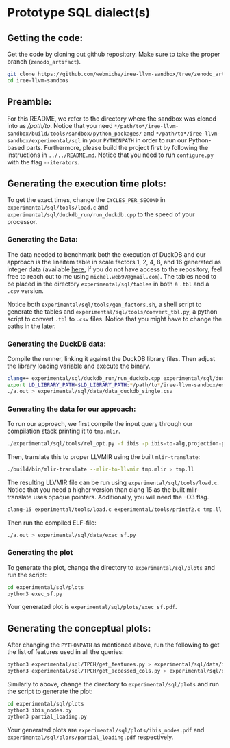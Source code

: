# Prototype SQL dialect(s)

## Getting the code:

Get the code by cloning out github repository. Make sure to take the proper
branch (`zenodo_artifact`).

```Bash
git clone https://github.com/webmiche/iree-llvm-sandbox/tree/zenodo_artifact
cd iree-llvm-sandbos
```

## Preamble:

For this README, we refer to the directory where the sandbox was cloned into as
*/path/to*. Notice that you need
`*/path/to*/iree-llvm-sandbox/build/tools/sandbox/python_packages/` and
`*/path/to*/iree-llvm-sandbox/experimental/sql` in your `PYTHONPATH` in order to
run our Python-based parts. Furthermore, please build the project first by
following the instructions in `../../README.md`. Notice that you need to run
`configure.py` with the flag `--iterators`.

## Generating the execution time plots:

To get the exact times, change the `CYCLES_PER_SECOND` in
`experimental/sql/tools/load.c` and `experimental/sql/duckdb_run/run_duckdb.cpp`
to the speed of your processor.

### Generating the Data:

The data needed to benchmark both the execution of DuckDB and our approach is
the lineitem table in scale factors 1, 2, 4, 8, and 16 generated as integer data
(available [here](https://gitlab.inf.ethz.ch/OU-SYSTEMS/projects/cvm/dbgen), if
you do not have access to the repository, feel free to reach out to me using
`michel.web97@gmail.com`). The tables need to be placed in the directory
`experimental/sql/tables` in both a `.tbl` and a `.csv` version.

Notice both `experimental/sql/tools/gen_factors.sh`, a shell script to generate
the tables and `experimental/sql/tools/convert_tbl.py`, a python script to
convert `.tbl` to `.csv` files. Notice that you might have to change the paths
in the later.

### Generating the DuckDB data:

Compile the runner, linking it against the DuckDB library files. Then adjust the
library loading variable and execute the binary.

```Bash
clang++ experimental/sql/duckdb_run/run_duckdb.cpp experimental/sql/duckdb_run/src/libduckdb.so -O3
export LD_LIBRARY_PATH=$LD_LIBRARY_PATH:*/path/to*/iree-llvm-sandbox/experimental/sql/duckdb_run/src
./a.out > experimental/sql/data/data_duckdb_single.csv
```

### Generating the data for our approach:

To run our approach, we first compile the input query through our compilation
stack printing it to `tmp.mlir`.

```Bash
./experimental/sql/tools/rel_opt.py -f ibis -p ibis-to-alg,projection-pushdown,alg-to-ssa,ssa-to-impl,fuse-proj-into-scan,impl-to-iterators -t llvm experimental/sql/TPCH/q6.ibis > tmp.mlir
```

Then, translate this to proper LLVMIR using the built `mlir-translate`:

```Bash
./build/bin/mlir-translate --mlir-to-llvmir tmp.mlir > tmp.ll
```

The resulting LLVMIR file can be run using `experimental/sql/tools/load.c`.
Notice that you need a higher version than clang 15 as the built mlir-translate
uses opaque pointers. Additionally, you will need the -O3 flag.

```Bash
clang-15 experimental/tools/load.c experimental/tools/printf2.c tmp.ll -O3
```

Then run the compiled ELF-file:

```Bash
./a.out > experimental/sql/data/exec_sf.py
```

### Generating the plot

To generate the plot, change the directory to `experimental/sql/plots` and run
the script:

```Bash
cd experimental/sql/plots
python3 exec_sf.py
```

Your generated plot is `experimental/sql/plots/exec_sf.pdf`.

## Generating the conceptual plots:

After changing the `PYTHONPATH` as mentioned above, run the following to get the
list of features used in all the queries:

```Bash
python3 experimental/sql/TPCH/get_features.py > experimental/sql/data/ibis_nodes.csv
python3 experimental/sql/TPCH/get_accessed_cols.py > experimental/sql/data/partial_loading.txt
```

Similarly to above, change the directory to `experimental/sql/plots` and run the
script to generate the plot:

```Bash
cd experimental/sql/plots
python3 ibis_nodes.py
python3 partial_loading.py
```

Your generated plots are `experimental/sql/plots/ibis_nodes.pdf` and
`experimental/sql/plors/partial_loading.pdf` respectively.
